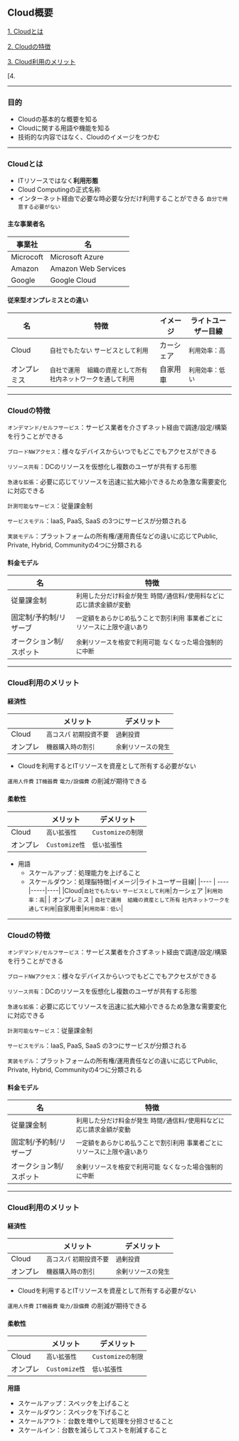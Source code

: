 ## Cloud概要

[1. Cloudとは](#Cloudとは)

[2. Cloudの特徴](#Cloudの特徴)

[3. Cloud利用のメリット](#Cloud利用のメリット)

[4.

---

### 目的
- Cloudの基本的な概要を知る
- Cloudに関する用語や機能を知る
- 技術的な内容ではなく、Cloudのイメージをつかむ

--- 

### Cloudとは

- ITリソースではなく**利用形態**
- Cloud Computingの正式名称
- インターネット経由で必要な時必要な分だけ利用することができる `自分で用意する必要がない`

#### 主な事業者名

| 事業社| 名|
| --- | -----|
| Microcoft | Microsoft Azure|
|Amazon | Amazon Web Services|
|Google | Google Cloud|

#### 従来型オンプレミスとの違い

|名|特徴|イメージ|ライトユーザー目線|
|---- | ----|-----|----|
|Cloud|`自社でもたない` `サービスとして利用`|カーシェア |`利用効率：高`|
| オンプレミス | `自社で運用`　`組織の資産として所有` `社内ネットワークを通して利用`|自家用車|`利用効率：低い`|



---

### Cloudの特徴

`オンデマンド/セルフサービス`：サービス業者を介さずネット経由で調達/設定/構築を行うことができる

`ブロードNWアクセス`：様々なデバイスからいつでもどこでもアクセスができる

`リソース共有`：DCのリソースを仮想化し複数のユーザが共有する形態

`急速な拡張`：必要に応じてリソースを迅速に拡大縮小できるため急激な需要変化に対応できる

`計測可能なサービス`：従量課金制

`サービスモデル`：IaaS, PaaS, SaaS の3つにサービスが分類される

`実装モデル`：プラットフォームの所有権/運用責任などの違いに応じてPublic, Private, Hybrid, Communityの4つに分類される


#### 料金モデル

|名|特徴|
|------|------|
|従量課金制|`利用した分だけ料金が発生` `時間/通信料/使用料などに応じ請求金額が変動`|
|固定制/予約制/リザーブ|`一定額をあらかじめ払うことで割引利用` `事業者ごとにリソースに上限や違いあり`|
|オークション制/スポット|`余剰リソースを格安で利用可能` `なくなった場合強制的に中断`|

---
### Cloud利用のメリット

#### 経済性

||メリット|デメリット|
|------|----|-----|
|Cloud|`高コスパ` `初期投資不要`| `過剰投資`|
|オンプレ|`機器購入時の割引` |`余剰リソースの発生`|

- Cloudを利用するとITリソースを資産として所有する必要がない

 `運用人件費` `IT機器費` `電力/設備費` の削減が期待できる


 #### 柔軟性

 ||メリット|デメリット|
|------|----|-----|
|Cloud|`高い拡張性` | `Customizeの制限`|
|オンプレ|`Customize性` |`低い拡張性`|

- 用語
  - スケールアップ：処理能力を上げること
  - スケールダウン：処理脳特徴|イメージ|ライトユーザー目線|
|---- | ----|-----|----|
|Cloud|`自社でもたない` `サービスとして利用`|カーシェア |`利用効率：高`|
| オンプレミス | `自社で運用`　`組織の資産として所有` `社内ネットワークを通して利用`|自家用車|`利用効率：低い`|



---

### Cloudの特徴

`オンデマンド/セルフサービス`：サービス業者を介さずネット経由で調達/設定/構築を行うことができる

`ブロードNWアクセス`：様々なデバイスからいつでもどこでもアクセスができる

`リソース共有`：DCのリソースを仮想化し複数のユーザが共有する形態

`急速な拡張`：必要に応じてリソースを迅速に拡大縮小できるため急激な需要変化に対応できる

`計測可能なサービス`：従量課金制

`サービスモデル`：IaaS, PaaS, SaaS の3つにサービスが分類される

`実装モデル`：プラットフォームの所有権/運用責任などの違いに応じてPublic, Private, Hybrid, Communityの4つに分類される


#### 料金モデル

|名|特徴|
|------|------|
|従量課金制|`利用した分だけ料金が発生` `時間/通信料/使用料などに応じ請求金額が変動`|
|固定制/予約制/リザーブ|`一定額をあらかじめ払うことで割引利用` `事業者ごとにリソースに上限や違いあり`|
|オークション制/スポット|`余剰リソースを格安で利用可能` `なくなった場合強制的に中断`|

---
### Cloud利用のメリット

#### 経済性

||メリット|デメリット|
|------|----|-----|
|Cloud|`高コスパ` `初期投資不要`| `過剰投資`|
|オンプレ|`機器購入時の割引` |`余剰リソースの発生`|

- Cloudを利用するとITリソースを資産として所有する必要がない

 `運用人件費` `IT機器費` `電力/設備費` の削減が期待できる


 #### 柔軟性

 ||メリット|デメリット|
|------|----|-----|
|Cloud|`高い拡張性` | `Customizeの制限`|
|オンプレ|`Customize性` |`低い拡張性`|

**用語**

  - スケールアップ：スペックを上げること
  - スケールダウン：スペックを下げること
  - スケールアウト：台数を増やして処理を分担させること
  - スケールイン：台数を減らしてコストを削減すること

